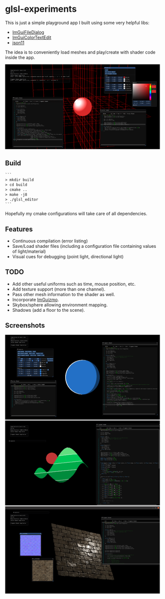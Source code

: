 # glsl-experiments
This is just a simple playground app I built using some very helpful libs:

- [ImGuiFileDialog](https://github.com/aiekick/ImGuiFileDialog)
- [ImGuiColorTextEdit](https://github.com/BalazsJako/ImGuiColorTextEdit)
- [json11](https://github.com/dropbox/json11)

The idea is to conveniently load meshes and play/create with shader code inside the app.

![GitHub Logo](screenshots/screenshot.png)

## Build
    ```
    > mkdir build
    > cd build
    > cmake ..
    > make -j8
    > ./glsl_editor
    ```

Hopefully my cmake configurations will take care of all dependencies.

## Features
- Continuous compilation (error listing)
- Save/Load shader files (including a configuration file containing values of light/material)
- Visual cues for debugging (point light, directional light)

## TODO
- Add other useful uniforms such as time, mouse position, etc.
- Add texture support (more than one channel).
- Pass other mesh information to the shader as well.
- Incorporate [ImGuizmo](https://github.com/CedricGuillemet/ImGuizmo).
- Skybox/sphere allowing environment mapping.
- Shadows (add a floor to the scene).

## Screenshots
![GitHub Logo](screenshots/toon_shader.png)
![GitHub Logo](screenshots/topographical_shader.png)
![GitHub Logo](screenshots/normal_mapping.png)
